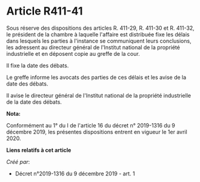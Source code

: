 # Article R411-41

Sous réserve des dispositions des articles R. 411-29, R. 411-30 et R. 411-32, le président de la chambre à laquelle l'affaire
est distribuée fixe les délais dans lesquels les parties à l'instance se communiquent leurs conclusions, les adressent au
directeur général de l'Institut national de la propriété industrielle et en déposent copie au greffe de la cour.

Il fixe la date des débats.

Le greffe informe les avocats des parties de ces délais et les avise de la date des débats.

Il avise le directeur général de l'Institut national de la propriété industrielle de la date des débats.

**Nota:**

Conformément au 1° du I de l'article 16 du décret n° 2019-1316 du 9 décembre 2019, les présentes dispositions entrent en
vigueur le 1er avril 2020.

**Liens relatifs à cet article**

_Créé par_:

  - Décret n°2019-1316 du 9 décembre 2019 - art. 1
